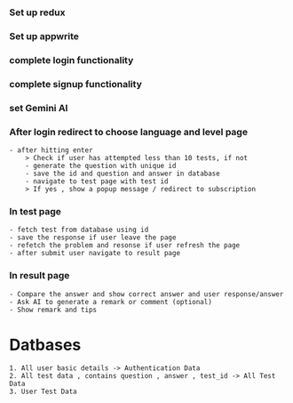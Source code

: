 ### Set up redux
### Set up appwrite
### complete login functionality
### complete signup functionality

### set Gemini AI
### After login redirect to choose language and level page 
    - after hitting enter 
        > Check if user has attempted less than 10 tests, if not
        - generate the question with unique id
        - save the id and question and answer in database 
        - navigate to test page with test id
        > If yes , show a popup message / redirect to subscription

### In test page 
    - fetch test from database using id
    - save the response if user leave the page 
    - refetch the problem and resonse if user refresh the page
    - after submit user navigate to result page

### In result page
    - Compare the answer and show correct answer and user response/answer
    - Ask AI to generate a remark or comment (optional)
    - Show remark and tips


# Datbases
    1. All user basic details -> Authentication Data
    2. All test data , contains question , answer , test_id -> All Test Data
    3. User Test Data
    
